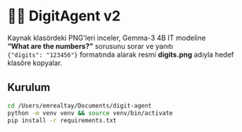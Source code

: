 # 🤖🔢 DigitAgent v2

Kaynak klasördeki PNG'leri inceler, Gemma-3 4B IT modeline  
**“What are the numbers?”** sorusunu sorar ve yanıtı  
`{"digits": "123456"}` formatında alarak resmi **digits.png** adıyla hedef klasöre kopyalar.

## Kurulum

```bash
cd /Users/emrealtay/Documents/digit-agent
python -m venv venv && source venv/bin/activate
pip install -r requirements.txt
